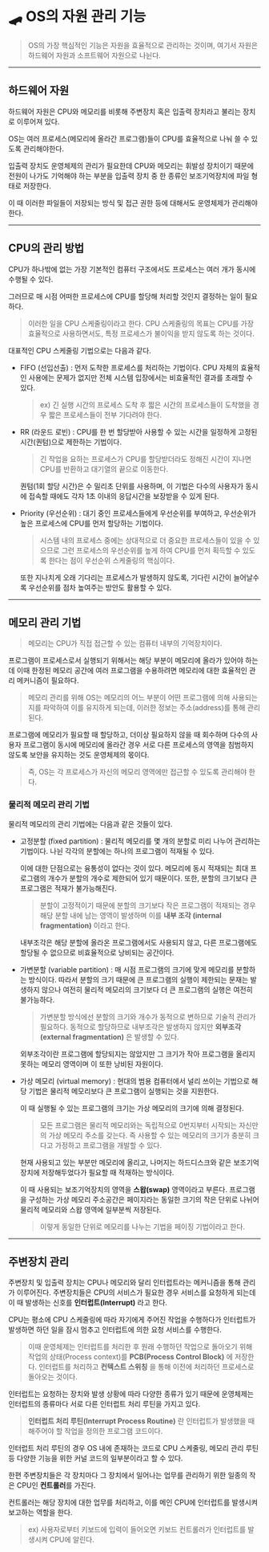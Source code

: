 # 🛹 OS의 자원 관리 기능

> OS의 가장 핵심적인 기능은 자원을 효율적으로 관리하는 것이며, 여기서 자원은 하드웨어 자원과 소프트웨어 자원으로 나뉜다.

---

## 하드웨어 자원

하드웨어 자원은 CPU와 메모리를 비롯해 주변장치 혹은 입출력 장치라고 불리는 장치로 이루어져 있다.

OS는 여러 프로세스(메모리에 올라간 프로그램)들이 CPU를 효율적으로 나눠 쓸 수 있도록 관리해야한다.

입출력 장치도 운영체제의 관리가 필요한데 CPU와 메모리는 휘발성 장치이기 때문에 전원이 나가도 기억해야 하는 부분을 입출력 장치 중 한 종류인 보조기억장치에 파일 형태로 저장한다.

이 때 이러한 파일들이 저장되는 방식 및 접근 권한 등에 대해서도 운영체제가 관리해야한다.

---

## CPU의 관리 방법

CPU가 하나밖에 없는 가장 기본적인 컴퓨터 구조에서도 프로세스는 여러 개가 동시에 수행될 수 있다.

그러므로 매 시점 어떠한 프로세스에 CPU를 할당해 처리할 것인지 결정하는 일이 필요하다.

> 이러한 일을 CPU 스케줄링이라고 한다. CPU 스케줄링의 목표는 CPU를 가장 효율적으로 사용하면서도, 특정 프로세스가 불이익을 받지 않도록 하는 것이다.

대표적인 CPU 스케줄링 기법으로는 다음과 같다.

- FIFO (선입선출) : 먼저 도착한 프로세스를 처리하는 기법이다. CPU 자체의 효율적인 사용에는 문제가 없지만 전체 시스템 입장에서는 비효율적인 결과를 초래할 수 있다.

  > ex) 긴 실행 시간의 프로세스 도착 후 짧은 시간의 프로세스들이 도착했을 경우 짧은 프로세스들이 전부 기다려야 한다.

- RR (라운드 로빈) : CPU를 한 번 할당받아 사용할 수 있는 시간을 일정하게 고정된 시간(퀀텀)으로 제한하는 기법이다.

  > 긴 작업을 요하는 프로세스가 CPU를 할당받더라도 정해진 시간이 지나면 CPU를 반환하고 대기열의 끝으로 이동한다.

  퀀텀(1회 할당 시간)은 수 밀리초 단위를 사용하며, 이 기법은 다수의 사용자가 동시에 접속할 때에도 각자 1초 이내의 응답시간을 보장받을 수 있게 된다.

- Priority (우선순위) : 대기 중인 프로세스들에게 우선순위를 부여하고, 우선순위가 높은 프로세스에 CPU를 먼저 할당하는 기법이다.

  > 시스템 내의 프로세스 중에는 상대적으로 더 중요한 프로세스들이 있을 수 있으므로 그런 프로세스의 우선순위를 높게 하여 CPU를 먼저 획득할 수 있도록 한다는 점이 우선순위 스케줄링의 핵심이다.

  또한 지나치게 오래 기다리는 프로세스가 발생하지 않도록, 기다린 시간이 늘어날수록 우선순위를 점차 높여주는 방안도 활용할 수 있다.

---

## 메모리 관리 기법

> 메모리는 CPU가 직접 접근할 수 있는 컴퓨터 내부의 기억장치이다.

프로그램이 프로세스로서 실행되기 위해서는 해당 부분이 메모리에 올라가 있어야 하는데 이때 한정된 메모리 공간에 여러 프로그램을 수용하려면 메모리에 대한 효율적인 관리 메커니즘이 필요하다.

> 메모리 관리를 위해 OS는 메모리의 어느 부분이 어떤 프로그램에 의해 사용되는지를 파악하여 이를 유지하게 되는데, 이러한 정보는 주소(address)를 통해 관리된다.

프로그램에 메모리가 필요할 때 할당하고, 더이상 필요하지 않을 때 회수하며 다수의 사용자 프로그램이 동시에 메모리에 올라간 경우 서로 다른 프로세스의 영역을 침범하지 않도록 보안을 유지하는 것도 운영체제의 몫이다.

> 즉, OS는 각 프로세스가 자신의 메모리 영역에만 접근할 수 있도록 관리해야 한다.

### 물리적 메모리 관리 기법

물리적 메모리의 관리 기법에는 다음과 같은 것들이 있다.

- 고정분할 (fixed partition) : 물리적 메모리를 몇 개의 분할로 미리 나누어 관리하는 기법이다. 나뉜 각각의 분할에는 하나의 프로그램이 적재될 수 있다.

  이에 대한 단점으로는 융통성이 없다는 것이 있다. 메모리에 동시 적재되는 최대 프로그램의 개수가 분할의 개수로 제한되어 있기 때문이다. 또한, 분할의 크기보다 큰 프로그램은 적재가 불가능해진다.

  > 분할이 고정적이기 때문에 분할의 크기보다 작은 프로그램이 적재되는 경우 해당 분할 내에 남는 영역이 발생하며 이를 **내부 조각 (internal fragmentation)** 이라고 한다.

  내부조각은 해당 분할에 올라온 프로그램에서도 사용되지 않고, 다른 프로그램에도 할당될 수 없으므로 비효율적으로 낭비되는 공간이다.

- 가변분할 (variable partition) : 매 시점 프로그램의 크기에 맞게 메모리를 분할하는 방식이다. 따라서 분할의 크기 때문에 큰 프로그램의 실행이 제한되는 문재는 발생하지 않으나 여전히 물리적 메모리의 크기보다 더 큰 프로그램의 실행은 여전히 불가능하다.

  > 가변분할 방식에선 분할의 크기와 개수가 동적으로 변하므로 기술적 관리가 필요하다. 동적으로 할당하므로 내부조각은 발생하지 않지만 **외부조각 (external fragmentation)** 은 발생할 수 있다.

  외부조각이란 프로그램에 할당되지는 않았지만 그 크기가 작아 프로그램을 올리지 못하는 메모리 영역이며 이 또한 낭비된 자원이다.

- 가상 메모리 (virtual memory) : 현대의 범용 컴퓨터에서 널리 쓰이는 기법으로 해당 기법은 물리적 메모리보다 큰 프로그램이 실행되는 것을 지원한다.

  이 때 실행될 수 있는 프로그램의 크기는 가상 메모리의 크기에 의해 결정된다.

  > 모든 프로그램은 물리적 메모리와는 독립적으로 0번지부터 시작되는 자신만의 가상 메모리 주소를 갖는다. 즉 사용할 수 있는 메모리의 크기가 충분히 크다고 가정하고 프로그램을 개발할 수 있다.

  현재 사용되고 있는 부분만 메모리에 올리고, 나머지는 하드디스크와 같은 보조기억장치에 저장해두었다가 필요할 때 적재하는 방식이다.

  이 때 사용되는 보조기억장치의 영역을 **스왑(swap)** 영역이라고 부른다. 프로그램을 구성하는 가상 메모리 주소공간은 페이지라는 동일한 크기의 작은 단위로 나뉘어 물리적 메모리와 스왑 영역에 일부분씩 저장된다.

  > 이렇게 동일한 단위로 메모리를 나누는 기법을 페이징 기법이라고 한다.

---

## 주변장치 관리

주변장치 및 입출력 장치는 CPU나 메모리와 달리 인터럽트라는 메커니즘을 통해 관리가 이루어진다. 주변장치들은 CPU의 서비스가 필요한 경우 서비스를 요청하게 되는데 이 때 발생하는 신호를 **인터럽트(Interrupt)** 라고 한다.

CPU는 평소에 CPU 스케줄링에 따라 자기에게 주어진 작업을 수행하다가 인터럽트가 발생하면 하던 일을 잠시 멈추고 인터럽트에 의한 요청 서비스를 수행한다.

> 이때 운영체제는 인터럽트를 처리한 후 원래 수행하던 작업으로 돌아오기 위해 작업의 상태(Process context)를 **PCB(Process Control Block)** 에 저장한다. 인터럽트를 처리하고 **컨텍스트 스위칭** 을 통해 이전에 처리하던 프로세스로 돌아오는 것이다.

인터럽트는 요청하는 장치와 발생 상황에 따라 다양한 종류가 있기 때문에 운영체제는 인터럽트의 종류마다 서로 다른 인터럽트 처리 루틴을 가지고 있다.

> **인터럽트 처리 루틴(Interrupt Process Routine)** 란 인터럽트가 발생했을 때 해주어야 할 작업을 정의한 프로그램 코드이다.

인터럽트 처리 루틴의 경우 OS 내에 존재하는 코드로 CPU 스케줄링, 메모리 관리 루틴 등 다양한 기능을 위한 커널 코드의 일부분이라고 할 수 있다.

한편 주변장치들은 각 장치마다 그 장치에서 일어나는 업무를 관리하기 위한 일종의 작은 CPU인 **컨트롤러**를 가진다.

컨트롤러는 해당 장치에 대한 업무를 처리하고, 이를 메인 CPU에 인터럽트를 발생시켜 보고하는 역할을 한다.

> ex) 사용자로부터 키보드에 입력이 들어오면 키보드 컨트롤러가 인터럽트를 발생시켜 CPU에 알린다.
